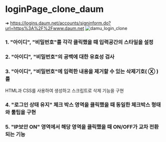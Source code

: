 # loginPage_clone_daum
➜ https://logins.daum.net/accounts/signinform.do?url=https%3A%2F%2Fwww.daum.net
![damu_login_clone](https://user-images.githubusercontent.com/103368861/185843218-7e1249cf-43b2-4560-8b8b-59950ac87d48.jpg)

### 1. "아이디", "비밀번호"를 각각 클릭했을 때 입력공간의 스타일을 설정
### 2. "아이디", "비밀번호"의 공백에 대한 유효성 검사
### 3. "아이디", "비밀번호"에 입력한 내용을 제거할 수 있는 삭제기호( Ⓧ )를
  HTML과 CSS를 사용하여 생성하고 스크립트로 삭제 기능을 구현
### 4. "로그인 상태 유지" 체크 박스 영역을 클릭했을 때 동일한 체크박스 형태와 툴팁을 구현
### 5.  "IP보안 ON" 영역에서 해당 영역을 클릭했을 때 ON/OFF가 교차 전환되는 기능
